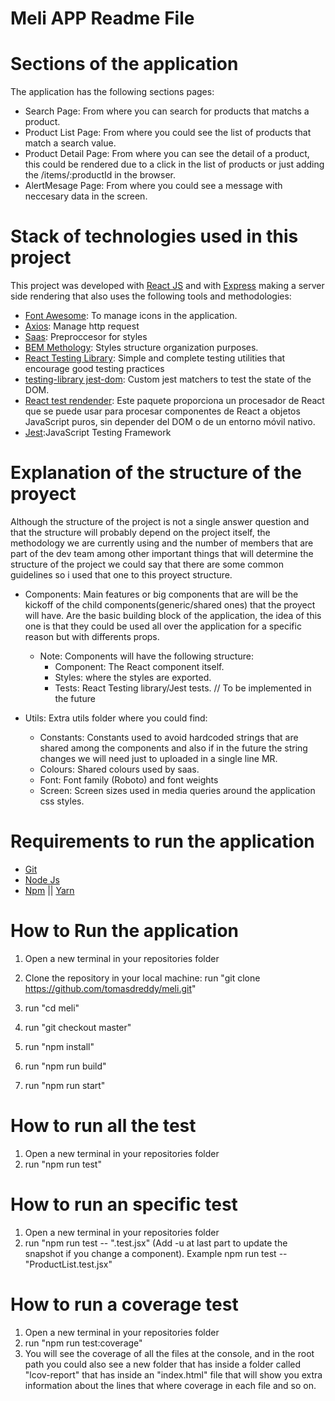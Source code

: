 # Meli APP Readme File

# Sections of the application

The application has the following sections pages:
  - Search Page: From where you can search for products that matchs a product.
  - Product List Page: From where you could see the list of products that match a search value.
  - Product Detail Page: From where you can see the detail of a product, this could be rendered
  due to a click in the list of products or just adding the  /items/:productId in the browser.
  - AlertMesage Page: From where you could see a message with neccesary data in the screen.
# Stack of technologies used in this project

This project was developed with [React JS](https://es.reactjs.org/) and with [Express](https://expressjs.com/es/) making a server side rendering that also uses the following tools and methodologies:

  - [Font Awesome](https://fontawesome.com/how-to-use/on-the-web/using-with/react-native): To manage icons in the application.
  - [Axios](https://www.npmjs.com/package/axios): Manage http request
  - [Saas](https://sass-lang.com/): Preproccesor for styles
  - [BEM Methology](http://getbem.com/): Styles structure organization purposes.
  - [React Testing Library](https://testing-library.com/): Simple and complete testing utilities that encourage good testing practices
  - [testing-library jest-dom](https://www.npmjs.com/package/@testing-library/jest-dom): Custom jest matchers to test the state of the DOM.
  - [React test rendender](https://es.reactjs.org/docs/test-renderer.html): Este paquete proporciona un procesador de React que se puede usar para procesar componentes de React a objetos JavaScript puros, sin depender del DOM o de un entorno móvil nativo.
  - [Jest](https://jestjs.io/):JavaScript Testing Framework





# Explanation of the structure of the proyect

Although the structure of the project is not a single answer question and that the structure will probably depend on the project itself, the methodology we are currently using and the number of members that are part of the dev team among other important things that will determine the structure of the project we could say that there are some common guidelines so i used that one to this proyect structure.

- Components: Main features or big components that are will be the kickoff of the child components(generic/shared ones) that the proyect will have. Are the basic building block of the application, the idea of this one is that they could be used all over the application for a specific reason but with differents props. 

  - Note: Components will have the following structure:
    * Component: The React component itself.
    * Styles: where the styles are exported.
    * Tests: React Testing library/Jest tests. // To be implemented in the future

- Utils: Extra utils folder where you could find:
  - Constants: Constants used to avoid hardcoded strings that are shared among the components and also if in the future the string changes we will need just to uploaded in a single line MR.
  - Colours: Shared colours used by saas.
  - Font: Font family (Roboto) and font weights
  - Screen: Screen sizes used in media queries around the application css styles.

# Requirements to run the application

  - [Git](https://git-scm.com/)
  - [Node Js](https://nodejs.org/en/)
  - [Npm](https://www.npmjs.com/) || [Yarn](https://yarnpkg.com/)

# How to Run the application

1. Open a new terminal in your repositories folder

1. Clone the repository in your local machine:
  run "git clone https://github.com/tomasdreddy/meli.git"

2. run "cd meli"

3. run "git checkout master"

4. run "npm install"

5. run "npm run build"

6. run "npm run start"

# How to run all the test
  1. Open a new terminal in your repositories folder
  2. run "npm run test"

# How to run an specific test
  1. Open a new terminal in your repositories folder
  2. run "npm run test -- "<ComponentName>.test.jsx" (Add -u at last part to update the snapshot if you change a component).
  Example npm run test -- "ProductList.test.jsx"

# How to run a coverage test
  1. Open a new terminal in your repositories folder
  2. run "npm run test:coverage"
  3. You will see the coverage of all the files at the console, and in the root path 
    you could also see a new folder that has inside a folder called "lcov-report" that 
    has inside an "index.html" file that will show you extra information about the lines
    that where coverage in each file and so on.
